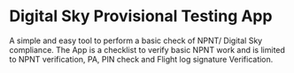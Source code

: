 # Digital Sky Provisional Testing App

A simple and easy tool to perform a basic check of NPNT/ Digital Sky compliance. 
The App is a checklist to verify basic NPNT work and is limited to NPNT verification, PA, PIN check and Flight log signature Verification. 
